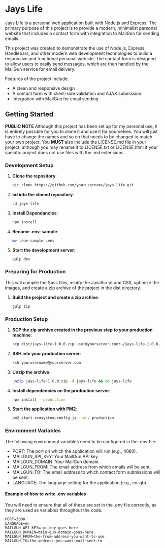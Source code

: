 # Jays Life

Jays Life is a personal web application built with Node.js and Express. The primary purpose of this project is to provide a modern, minimalist personal website that includes a contact form with integration to MailGun for sending emails.

This project was created to demonstrate the use of Node.js, Express, Handlebars, and other modern web development technologies to build a responsive and functional personal website. The contact form is designed to allow users to easily send messages, which are then handled by the MailGun service for email delivery.

Features of the project include:
- A clean and responsive design
- A contact form with client-side validation and AJAX submission
- Integration with MailGun for email sending

## Getting Started

**PUBLIC NOTE** Although this project has been set up for my personal use, it is entirely possible for you to clone it and use it for yourselves.  You will just have to change the names and so on that needs to be changed to match your own project.  You **MUST** also include the LICENSE.md file in your project, although you may rename it to LICENSE.txt or LICENSE.html if your specific project does not use files with the .md extensions.

### Development Setup

1. **Clone the repository**:
   ```sh
   git clone https://github.com/yourusername/jays-life.git
   ```
2. **cd into the cloned repository**:
   ```sh
   cd jays-life
   ```
3. **Install Dependancies**:
   ```sh
   npm install
   ```
4. **Rename .env-sample**:
   ```sh
   mv .env-sample .env
   ```
5. **Start the development server**:
   ```sh
   gulp dev
   ```

### Preparing for Production

This will compile the Sass files, minify the JavaScript and CSS, optimize the images, and create a zip archive of the project in the dist directory.

1. **Build the project and create a zip archive**:
   ```sh
   gulp zip
   ```

### Production Setup

1. **SCP the zip archive created in the previous step to your production machine**:
   ```sh
   scp dist/jays-life-1.0.0.zip user@yourserver.com:~/jays-life-1.0.0.zip
   ```
2. **SSH into your production server**:
   ```sh
   ssh yourusername@yourserver.com
   ```
3. **Unzip the archive**:
   ```sh
   unzip jays-life-1.0.0.zip -d jays-life && cd jays-life
   ```
4. **Install dependencies on the production server**:
   ```sh
   npm install --production
   ```
5. **Start the application with PM2**:
   ```sh
   pm2 start ecosystem.config.js --env production
   ```

### Environment Variables

The following environment variables need to be configured in the .env file:

- PORT: The port on which the application will run (e.g., 4080).
- MAILGUN_API_KEY: Your MailGun API key.
- MAILGUN_DOMAIN: Your MailGun domain.
- MAILGUN_FROM: The email address from which emails will be sent.
- MAILGUN_TO: The email address to which contact form submissions will be sent.
- LANGUAGE: The language setting for the application (e.g., en-gb).

#### Example of how to write .env variables

You will need to ensure that all of these are set in the .env file correctly, as they are used as variables throughout the code.

```docker
PORT=3000
LANGUAGE=en
MAILGUN_API_KEY=api-key-goes-here
MAILGUN_DOMAIN=main-gun-domain-goes-here
MAILGUN_FROM=the-from-address-you-want-to-use
MAILGUN_TO=the-address-you-want-mail-sent-to
```